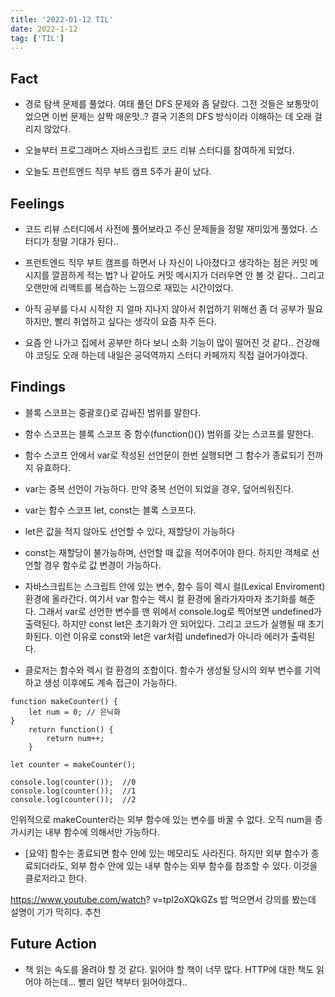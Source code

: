 ```yaml
---
title: '2022-01-12 TIL'
date: 2022-1-12
tag: ['TIL']
---
```


## Fact

- 경로 탐색 문제를 풀었다. 여태 풀던 DFS 문제와 좀 달랐다. 그전 것들은 보통맛이었으면 이번 문제는 살짝 매운맛..? 결국 기존의 DFS 방식이라 이해하는 데 오래 걸리지 않았다.

- 오늘부터 프로그래머스 자바스크립트 코드 리뷰 스터디를 참여하게 되었다.

- 오늘도 프런트엔드 직무 부트 캠프 5주가 끝이 났다.

## Feelings

- 코드 리뷰 스터디에서 사전에 풀어보라고 주신 문제들을 정말 재미있게 풀었다. 스터디가 정말 기대가 된다..

- 프런트엔드 직무 부트 캠프를 하면서 나 자신이 나아졌다고 생각하는 점은 커밋 메시지를 깔끔하게 적는 법? 나 같아도 커밋 메시지가 더러우면 안 볼 것 같다.. 그리고 오랜만에 리액트를 복습하는 느낌으로 재밌는 시간이었다.

- 아직 공부를 다시 시작한 지 얼마 지나지 않아서 취업하기 위해선 좀 더 공부가 필요하지만, 빨리 취업하고 싶다는 생각이 요즘 자주 든다.

- 요즘 안 나가고 집에서 공부만 하다 보니 소화 기능이 많이 떨어진 것 같다.. 건강해야 코딩도 오래 하는데 내일은 공덕역까지 스터디 카페까지 직접 걸어가야겠다.

## Findings

- 블록 스코프는 중괄호{}로 감싸진 범위를 말한다.

- 함수 스코프는 블록 스코프 중 함수(function(){}) 범위를 갖는 스코프를 말한다.

- 함수 스코프 안에서 var로 작성된 선언문이 한번 실행되면 그 함수가 종료되기 전까지 유효하다.

- var는 중복 선언이 가능하다. 만약 중복 선언이 되었을 경우, 덮어씌워진다.

- var는 함수 스코프 let, const는 블록 스코프다.

- let은 값을 적지 않아도 선언할 수 있다, 재할당이 가능하다

- const는 재할당이 불가능하며, 선언할 때 값을 적어주어야 한다. 하지만 객체로 선언할 경우 함수로 값 변경이 가능하다.

- 자바스크립트는 스크립트 안에 있는 변수, 함수 등이 렉시 컬(Lexical Enviroment) 환경에 올라간다. 여기서 var 함수는 렉시 컬 환경에 올라가자마자 초기화를 해준다. 그래서 var로 선언한 변수를 맨 위에서 console.log로 찍어보면 undefined가 출력된다. 하지만 const let은 초기화가 안 되어있다. 그리고 코드가 실행될 때 초기화된다. 이런 이유로 const와 let은 var처럼 undefined가 아니라 에러가 출력된다.

- 클로저는 함수와 렉시 컬 환경의 조합이다. 함수가 생성될 당시의 외부 변수를 기억하고 생성 이후에도 계속 접근이 가능하다.

```
function makeCounter() {
    let num = 0; // 은닉화
}
    return function() {
        return num++;
    }

let counter = makeCounter();

console.log(counter());  //0
console.log(counter());  //1
console.log(counter());  //2
```

인위적으로 makeCounter라는 외부 함수에 있는 변수를 바꿀 수 없다. 오직 num을 증가시키는 내부 함수에 의해서만 가능하다.

- [요약] 함수는 종료되면 함수 안에 있는 메모리도 사라진다. 하지만 외부 함수가 종료되더라도, 외부 함수 안에 있는 내부 함수는 외부 함수를 참조할 수 있다. 이것을 클로저라고 한다.

https://www.youtube.com/watch? v=tpl2oXQkGZs 밥 먹으면서 강의를 봤는데 설명이 기가 막히다. 추천

## Future Action

- 책 읽는 속도를 올려야 할 것 같다. 읽어야 할 책이 너무 많다. HTTP에 대한 책도 읽어야 하는데... 빨리 일던 책부터 읽어야겠다..
